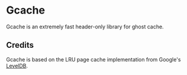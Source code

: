 # Gcache

Gcache is an extremely fast header-only library for ghost cache.

## Credits

Gcache is based on the LRU page cache implementation from Google's [LevelDB](https://github.com/google/leveldb).
